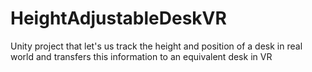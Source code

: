 # HeightAdjustableDeskVR
Unity project that let's us track the height and position of a desk in real world and transfers this information to an equivalent desk in VR
